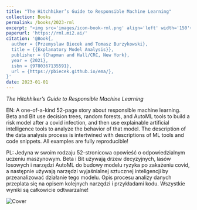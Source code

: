 ```yaml
---
title: "The Hitchhiker’s Guide to Responsible Machine Learning"
collection: Books
permalink: /books/2023-rml
excerpt: "<img src='images/icon-book-rml.png' align='left' width='150'> Explore, Explain, and Examine Predictive Models. With examples in R and Python. "
paperurl: 'https://rml.mi2.ai/'
citation: '@Book{,
  author = {Przemyslaw Biecek and Tomasz Burzykowski},
  title = {{Explanatory Model Analysis}},
  publisher = {Chapman and Hall/CRC, New York},
  year = {2021},
  isbn = {9780367135591},
  url = {https://pbiecek.github.io/ema/},
}'
date: 2023-01-01
---
```


*The Hitchhiker’s Guide to Responsible Machine Learning*

EN: A one-of-a-kind 52-page story about responsible machine learning. Beta and Bit use decision trees, random forests, and AutoML tools to build a risk model after a covid infection, and then use explainable artificial intelligence tools to analyze the behavior of that model. The description of the data analysis process is intertwined with descriptions of ML tools and code snippets. All examples are fully reproducible!

PL: Jedyna w swoim rodzaju 52-stronicowa opowieść o odpowiedzialnym uczeniu maszynowym. Beta i Bit używają drzew decyzyjnych, lasów losowych i narzędzi AutoML do budowy modelu ryzyka po zakażeniu covid, a następnie używają narzędzi wyjaśnialnej sztucznej inteligencji by przeanalizować działanie tego modelu. Opis procesu analizy danych przeplata się na opisem kolejnych narzędzi i przykładami kodu. Wszystkie wyniki są całkowicie odtwarzalne!

![Cover](https://rml.mi2.ai/figures/RML_cover.png)


